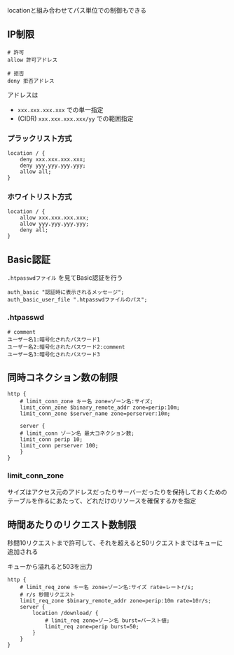 locationと組み合わせてパス単位での制御もできる

## IP制限

```
# 許可
allow 許可アドレス

# 拒否
deny 拒否アドレス
```

アドレスは

- `xxx.xxx.xxx.xxx` での単一指定
- (CIDR) `xxx.xxx.xxx.xxx/yy` での範囲指定

### プラックリスト方式

```
location / {
	deny xxx.xxx.xxx.xxx;
	deny yyy.yyy.yyy.yyy;
	allow all;
}
```

### ホワイトリスト方式

```
location / {
	allow xxx.xxx.xxx.xxx;
	allow yyy.yyy.yyy.yyy;
	deny all;
}
```

## Basic認証

`.htpasswdファイル` を見てBasic認証を行う

```
auth_basic "認証時に表示されるメッセージ";
auth_basic_user_file ".htpasswdファイルのパス";
```

### .htpasswd

```
# comment
ユーザー名1:暗号化されたパスワード1
ユーザー名2:暗号化されたパスワード2:comment
ユーザー名3:暗号化されたパスワード3
```

## 同時コネクション数の制限

```
http {
	# limit_conn_zone キー名 zone=ゾーン名:サイズ;
	limit_conn_zone $binary_remote_addr zone=perip:10m;
	limit_conn_zone $server_name zone=perserver:10m;

	server {
    # limit_conn ゾーン名 最大コネクション数;
    limit_conn perip 10;
    limit_conn perserver 100;
	}
}
```

### limit_conn_zone

サイズはアクセス元のアドレスだったりサーバーだったりを保持しておくためのテーブルを作るにあたって、どれだけのリソースを確保するかを指定

## 時間あたりのリクエスト数制限

秒間10リクエストまで許可して、それを超えると50リクエストまではキューに追加される

キューから溢れると503を出力

```
http {
	# limit_req_zone キー名 zone=ゾーン名:サイズ rate=レートr/s;
	# r/s 秒間リクエスト
	limit_req_zone $binary_remote_addr zone=perip:10m rate=10r/s;
	server {
		location /download/ {
			# limit_req zone=ゾーン名 burst=バースト値;
			limit_req zone=perip burst=50;
		}
	}
}
```